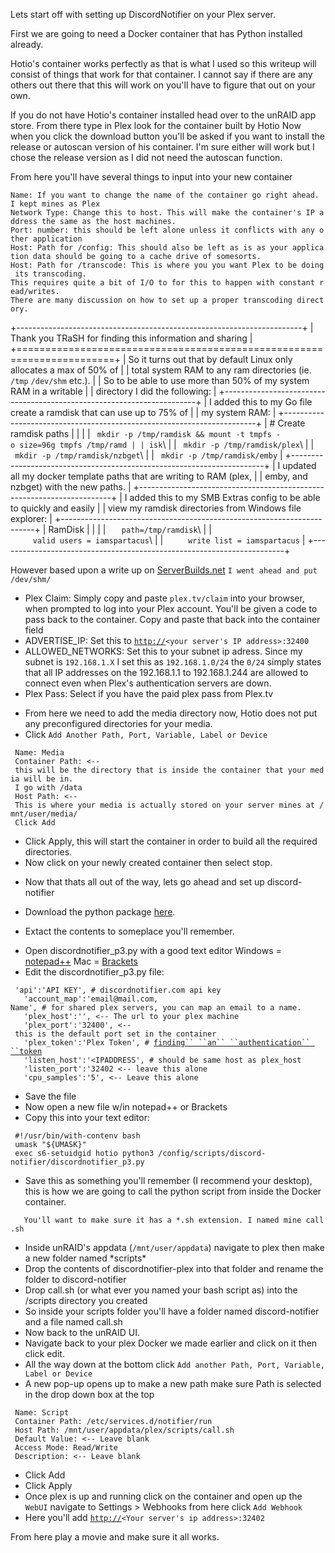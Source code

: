 Lets start off with setting up DiscordNotifier on your Plex server.

First we are going to need a Docker container that has Python installed
already.

Hotio\'s container works perfectly as that is what I used so this
writeup will consist of things that work for that container. I cannot
say if there are any others out there that this will work on you\'ll
have to figure that out on your own.

If you do not have Hotio\'s container installed head over to the unRAID
app store. From there type in Plex look for the container built by Hotio
Now when you click the download button you\'ll be asked if you want to
install the release or autoscan version of his container. I\'m sure
either will work but I chose the release version as I did not need the
autoscan function.

From here you\'ll have several things to input into your new container

`Name: If you want to change the name of the container go right ahead. I kept mines as Plex`\
`Network Type: Change this to host. This will make the container's IP address the same as the host machines.`\
`Port: number: this should be left alone unless it conflicts with any other application`\
`Host: Path for /config: This should also be left as is as your application data should be going to a cache drive of somesorts.`\
`Host: Path for /transcode: This is where you you want Plex to be doing its transcoding. `\
`This requires quite a bit of I/O to for this to happen with constant read/writes.`\
`There are many discussion on how to set up a proper transcoding directory.`

+-----------------------------------------------------------------------+
| Thank you TRaSH for finding this information and sharing              |
+=======================================================================+
| So it turns out that by default Linux only allocates a max of 50% of  |
| total system RAM to any ram directories (ie. `/tmp` `/dev/shm` etc.). |
| So to be able to use more than 50% of my system RAM in a writable     |
| directory I did the following:                                        |
+-----------------------------------------------------------------------+
| I added this to my Go file create a ramdisk that can use up to 75% of |
| my system RAM:                                                        |
+-----------------------------------------------------------------------+
| \# Create ramdisk paths                                               |
|                                                                       |
| ` mkdir -p /tmp/ramdisk && mount -t tmpfs -o size=96g tmpfs /tmp/ramd |
| isk`\                                                                 |
| ` mkdir -p /tmp/ramdisk/plex`\                                        |
| ` mkdir -p /tmp/ramdisk/nzbget`\                                      |
| ` mkdir -p /tmp/ramdisk/emby`                                         |
+-----------------------------------------------------------------------+
| I updated all my docker template paths that are writing to RAM (plex, |
| emby, and nzbget) with the new paths.                                 |
+-----------------------------------------------------------------------+
| I added this to my SMB Extras config to be able to quickly and easily |
| view my ramdisk directories from Windows file explorer:               |
+-----------------------------------------------------------------------+
| RamDisk                                                               |
|                                                                       |
| `   path=/tmp/ramdisk`\                                               |
| `     valid users = iamspartacus`\                                    |
| `     write list = iamspartacus`                                      |
+-----------------------------------------------------------------------+

However based upon a write up on
[ServerBuilds.net](https://forums.serverbuilds.net/t/guide-plex-transcoding-and-ram-disks/625)
`I went ahead and put /dev/shm/`

-   Plex Claim: Simply copy and paste `plex.tv/claim` into your browser,
    when prompted to log into your Plex account. You\'ll be given a code
    to pass back to the container. Copy and paste that back into the
    container field
-   ADVERTISE\_IP: Set this to
    [`http://`](http://)`<your server's IP address>:32400`
-   ALLOWED\_NETWORKS: Set this to your subnet ip adress. Since my
    subnet is `192.168.1.X` I set this as `192.168.1.0/24` the `0/24`
    simply states that all IP addresses on the 192.168.1.1 to
    192.168.1.244 are allowed to connect even when Plex\'s
    authentication servers are down.
-   Plex Pass: Select if you have the paid plex pass from Plex.tv

<!-- -->

-   From here we need to add the media directory now, Hotio does not put
    any preconfigured directories for your media.
-   Click `Add Another Path, Port, Variable, Label or Device`

` Name: Media`\
` Container Path: <-- this will be the directory that is inside the container that your media will be in.`\
` I go with /data`\
` Host Path: <-- This is where your media is actually stored on your server mines at /mnt/user/media/`\
` Click Add`

-   Click Apply, this will start the container in order to build all the
    required directories.
-   Now click on your newly created container then select stop.

<!-- -->

-   Now that thats all out of the way, lets go ahead and set up
    discord-notifier

<!-- -->

-   Download the python package
    [here](https://discordnotifier.com/scripts/discordnotifier-plex.zip).

<!-- -->

-   Extact the contents to someplace you\'ll remember.

<!-- -->

-   Open discordnotifier\_p3.py with a good text editor Windows =
    [notepad++](https://notepad-plus-plus.org) Mac =
    [Brackets](http://brackets.io)
-   Edit the discordnotifier\_p3.py file:

` 'api':'API KEY', # discordnotifier.com api key`\
`   'account_map':'email@mail.com, Name', # for shared plex servers, you can map an email to a name.`\
`   'plex_host':'`<IP Address>`', <-- The url to your plex machine`\
`   'plex_port':'32400', <-- this is the default port set in the container`\
`   'plex_token':'Plex Token', # `[`finding`` ``an`` ``authentication`` ``token`](https://support.plex.tv/articles/204059436-finding-an-authentication-token-x-plex-token/)\
`   'listen_host':'<IPADDRESS', # should be same host as plex_host`\
`   'listen_port':'32402 <-- leave this alone`\
`   'cpu_samples':'5', <-- Leave this alone`

-   Save the file
-   Now open a new file w/in notepad++ or Brackets
-   Copy this into your text editor:

` #!/usr/bin/with-contenv bash`\
` umask "${UMASK}"`\
` exec s6-setuidgid hotio python3 /config/scripts/discord-notifier/discordnotifier_p3.py`

-   Save this as something you\'ll remember (I recommend your desktop),
    this is how we are going to call the python script from inside the
    Docker container.

`   You'll want to make sure it has a *.sh extension. I named mine call.sh`

-   Inside unRAID\'s appdata (`/mnt/user/appdata`) navigate to plex then
    make a new folder named \*scripts\*
-   Drop the contents of discordnotifier-plex into that folder and
    rename the folder to discord-notifier
-   Drop call.sh (or what ever you named your bash script as) into the
    /scripts directory you created
-   So inside your scripts folder you\'ll have a folder named
    discord-notifier and a file named call.sh
-   Now back to the unRAID UI.
-   Navigate back to your plex Docker we made earlier and click on it
    then click edit.
-   All the way down at the bottom click
    `Add another Path, Port, Variable, Label or Device`
-   A new pop-up opens up to make a new path make sure Path is selected
    in the drop down box at the top

` Name: Script`\
` Container Path: /etc/services.d/notifier/run`\
` Host Path: /mnt/user/appdata/plex/scripts/call.sh`\
` Default Value: <-- Leave blank`\
` Access Mode: Read/Write`\
` Description: <-- Leave blank`

-   Click Add
-   Click Apply
-   Once plex is up and running click on the container and open up the
    `WebUI` navigate to Settings \> Webhooks from here click
    `Add Webhook`
-   Here you\'ll add
    [`http://`](http://)`<Your server's ip address>:32402`

From here play a movie and make sure it all works.
